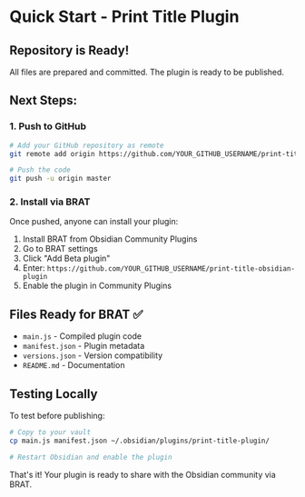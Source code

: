 # Quick Start - Print Title Plugin

## Repository is Ready! 

All files are prepared and committed. The plugin is ready to be published.

## Next Steps:

### 1. Push to GitHub
```bash
# Add your GitHub repository as remote
git remote add origin https://github.com/YOUR_GITHUB_USERNAME/print-title-obsidian-plugin.git

# Push the code
git push -u origin master
```

### 2. Install via BRAT
Once pushed, anyone can install your plugin:

1. Install BRAT from Obsidian Community Plugins
2. Go to BRAT settings
3. Click "Add Beta plugin" 
4. Enter: `https://github.com/YOUR_GITHUB_USERNAME/print-title-obsidian-plugin`
5. Enable the plugin in Community Plugins

## Files Ready for BRAT ✅

- `main.js` - Compiled plugin code
- `manifest.json` - Plugin metadata  
- `versions.json` - Version compatibility
- `README.md` - Documentation

## Testing Locally

To test before publishing:
```bash
# Copy to your vault
cp main.js manifest.json ~/.obsidian/plugins/print-title-plugin/

# Restart Obsidian and enable the plugin
```

That's it! Your plugin is ready to share with the Obsidian community via BRAT.